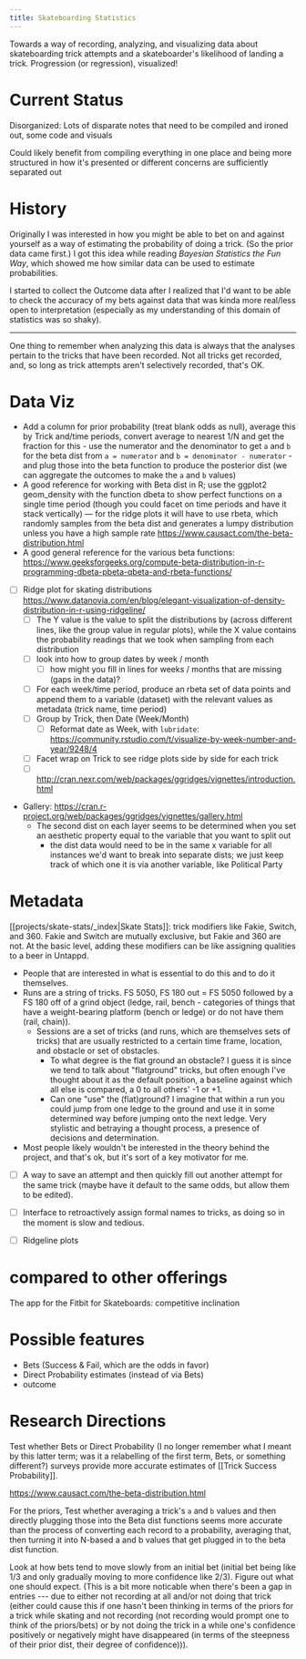 ```yaml
---
title: Skateboarding Statistics
---
```


Towards a way of recording, analyzing, and visualizing data about skateboarding trick attempts and a skateboarder's likelihood of landing a trick. Progression (or regression), visualized!

# Current Status
Disorganized: Lots of disparate notes that need to be compiled and ironed out, some code and visuals

Could likely benefit from compiling everything in one place and being more structured in how it's presented or different concerns are sufficiently separated out

# History
Originally I was interested in how you might be able to bet on and against yourself as a way of estimating the probability of doing a trick. (So the prior data came first.) I got this idea while reading *Bayesian Statistics the Fun Way*, which showed me how similar data can be used to estimate probabilities.

I started to collect the Outcome data after I realized that I'd want to be able to check the accuracy of my bets against data that was kinda more real/less open to interpretation (especially as my understanding of this domain of statistics was so shaky).

---

One thing to remember when analyzing this data is always that the analyses pertain to the tricks that have been recorded. Not all tricks get recorded, and, so long as trick attempts aren't selectively recorded, that's OK.

# Data Viz
- Add a column for prior probability (treat blank odds as null), average this by Trick and/time periods, convert average to nearest 1/N and get the fraction for this - use the numerator and the denominator to get `a` and `b` for the beta dist from `a = numerator` and `b = denominator - numerator` - and plug those into the beta function to produce the posterior dist (we can aggregate the outcomes to make the `a` and `b` values)
- A good reference for working with Beta dist in R; use the ggplot2 geom_density with the function dbeta to show perfect functions on a single time period (though you could facet on time periods and have it stack vertically) — for the ridge plots it will have to use rbeta, which randomly samples from the beta dist and generates a lumpy distribution unless you have a high sample rate https://www.causact.com/the-beta-distribution.html
- A good general reference for the various beta functions: https://www.geeksforgeeks.org/compute-beta-distribution-in-r-programming-dbeta-pbeta-qbeta-and-rbeta-functions/

- [ ] Ridge plot for skating distributions https://www.datanovia.com/en/blog/elegant-visualization-of-density-distribution-in-r-using-ridgeline/
	- [ ] The Y value is the value to split the distributions by (across different lines, like the group value in regular plots), while the X value contains the probability readings that we took when sampling from each distribution
	- [ ] look into how to group dates by week / month
		- [ ] how might you fill in lines for weeks / months that are missing (gaps in the data)?
	- [ ] For each week/time period, produce an rbeta set of data points and append them to a variable (dataset) with the relevant values as metadata (trick name, time period)
	- [ ] Group by Trick, then Date (Week/Month)
		- [ ] Reformat date as Week, with `lubridate`: https://community.rstudio.com/t/visualize-by-week-number-and-year/9248/4
	- [ ] Facet wrap on Trick to see ridge plots side by side for each trick
	- [ ] http://cran.nexr.com/web/packages/ggridges/vignettes/introduction.html
- Gallery: https://cran.r-project.org/web/packages/ggridges/vignettes/gallery.html
	- The second dist on each layer seems to be determined when you set an aesthetic property equal to the variable that you want to split out
		- the dist data would need to be in the same x variable for all instances we'd want to break into separate dists; we just keep track of which one it is via another variable, like Political Party

# Metadata
[[projects/skate-stats/_index|Skate Stats]]: trick modifiers like Fakie, Switch, and 360. Fakie and Switch are mutually exclusive, but Fakie and 360 are not. At the basic level, adding these modifiers can be like assigning qualities to a beer in Untappd.
- People that are interested in what is essential to do this and to do it themselves.
- Runs are a string of tricks. FS 5050, FS 180 out = FS 5050 followed by a FS 180 off of a grind object (ledge, rail, bench - categories of things that have a weight-bearing platform (bench or ledge) or do not have them (rail, chain)).
	- Sessions are a set of tricks (and runs, which are themselves sets of tricks) that are usually restricted to a certain time frame, location, and obstacle or set of obstacles.
		- To what degree is the flat ground an obstacle? I guess it is since we tend to talk about "flatground" tricks, but often enough I've thought about it as the default position, a baseline against which all else is compared, a 0 to all others' -1 or +1.
		- Can one "use" the (flat)ground? I imagine that within a run you could jump from one ledge to the ground and use it in some determined way before jumping onto the next ledge. Very stylistic and betraying a thought process, a presence of decisions and determination.
- Most people likely wouldn't be interested in the theory behind the project, and that's ok, but it's sort of a key motivator for me.
- [ ] A way to save an attempt and then quickly fill out another attempt for the same trick (maybe have it default to the same odds, but allow them to be edited).
- [ ] Interface to retroactively assign formal names to tricks, as doing so in the moment is slow and tedious.
- [ ] Ridgeline plots


# compared to other offerings
The app for the Fitbit for Skateboards: competitive inclination

# Possible features
- Bets (Success & Fail, which are the odds in favor)
- Direct Probability estimates (instead of via Bets)
- outcome

# Research Directions
Test whether Bets or Direct Probability (I no longer remember what I meant by this latter term; was it a relabelling of the first term, Bets, or something different?) surveys provide more accurate estimates of [[Trick Success Probability]].

https://www.causact.com/the-beta-distribution.html

For the priors,
Test whether averaging a trick's `a` and `b` values and then directly plugging those into the Beta dist functions seems more accurate than the process of converting each record to a probability, averaging that, then turning it into N-based a and b values that get plugged in to the beta dist function.

Look at how bets tend to move slowly from an initial bet (initial bet being like 1/3 and only gradually moving to more confidence like 2/3). Figure out what one should expect. (This is a bit more noticable when there's been a gap in entries --- due to either not recording at all and/or not doing that trick (either could cause this if one hasn't been thinking in terms of the priors for a trick while skating and not recording (not recording would prompt one to think of the priors/bets) or by not doing the trick in a while one's confidence positively or negatively might have disappeared (in terms of the steepness of their prior dist, their degree of confidence))).
